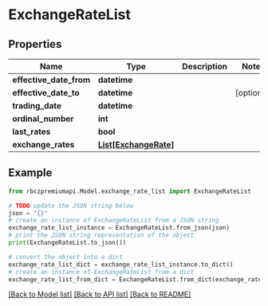 # ExchangeRateList


## Properties

Name | Type | Description | Notes
------------ | ------------- | ------------- | -------------
**effective_date_from** | **datetime** |  | 
**effective_date_to** | **datetime** |  | [optional] 
**trading_date** | **datetime** |  | 
**ordinal_number** | **int** |  | 
**last_rates** | **bool** |  | 
**exchange_rates** | [**List[ExchangeRate]**](ExchangeRate.md) |  | 

## Example

```python
from rbczpremiumapi.Model.exchange_rate_list import ExchangeRateList

# TODO update the JSON string below
json = "{}"
# create an instance of ExchangeRateList from a JSON string
exchange_rate_list_instance = ExchangeRateList.from_json(json)
# print the JSON string representation of the object
print(ExchangeRateList.to_json())

# convert the object into a dict
exchange_rate_list_dict = exchange_rate_list_instance.to_dict()
# create an instance of ExchangeRateList from a dict
exchange_rate_list_from_dict = ExchangeRateList.from_dict(exchange_rate_list_dict)
```
[[Back to Model list]](../README.md#documentation-for-models) [[Back to API list]](../README.md#documentation-for-api-endpoints) [[Back to README]](../README.md)



